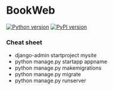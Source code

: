 # BookWeb
[![Python version](https://img.shields.io/badge/python-3.6.5-blue.svg)](https://docs.python.org/3.6/whatsnew/changelog.html#python-3-6-5-final)
[![PyPI version](https://img.shields.io/badge/django-1.11.13-brightgreen.svg)](https://pypi.org/project/Django/1.11.13/)

### Cheat sheet
* django-admin startproject mysite
* python manage.py startapp appname
* python manage.py makemigrations
* python manage.py migrate
* python manage.py runserver
